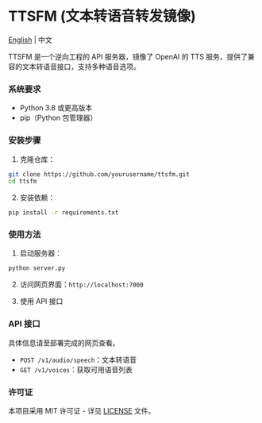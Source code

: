 # TTSFM (文本转语音转发镜像)

[English](../README.md) | 中文

TTSFM 是一个逆向工程的 API 服务器，镜像了 OpenAI 的 TTS 服务，提供了兼容的文本转语音接口，支持多种语音选项。

### 系统要求
- Python 3.8 或更高版本
- pip（Python 包管理器）

### 安装步骤
1. 克隆仓库：
```bash
git clone https://github.com/yourusername/ttsfm.git
cd ttsfm
```

2. 安装依赖：
```bash
pip install -r requirements.txt
```

### 使用方法
1. 启动服务器：
```bash
python server.py
```

2. 访问网页界面：`http://localhost:7000`

3. 使用 API 接口

### API 接口
具体信息请至部署完成的网页查看。
- `POST /v1/audio/speech`：文本转语音
- `GET /v1/voices`：获取可用语音列表

### 许可证
本项目采用 MIT 许可证 - 详见 [LICENSE](LICENSE) 文件。 